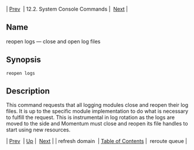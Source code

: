 | [Prev](console_commands.refresh_domain)  | 12.2. System Console Commands |  [Next](console_commands.reroute_queue.php) |

<a name="console_commands.reopen_logs"></a>
## Name

reopen logs — close and open log files

## Synopsis

`reopen logs`

<a name="idp16255376"></a>
## Description

This command requests that all logging modules close and reopen their log files. It is up to the specific module implementation to do what is necessary to fulfill the request. This is instrumental in log rotation as the logs are moved to the side and Momentum must close and reopen its file handles to start using new resources.

| [Prev](console_commands.refresh_domain)  | [Up](console.commands.non-module.php) |  [Next](console_commands.reroute_queue.php) |
| refresh domain  | [Table of Contents](index) |  reroute queue |
